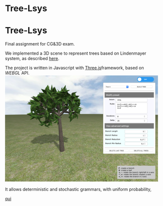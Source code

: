 # Tree-Lsys
# Tree-Lsys
Final assignment for CG&3D exam.

We implemented a 3D scene to represent trees based on Lindenmayer system, as described [here](http://algorithmicbotany.org/papers/abop/abop-ch1.pdf). 

The project is written in Javascript with [Three.js](https://threejs.org/)framework, based on 
*WEBGL* API. 
![](demo/demo.png)

It allows deterministic and stochastic grammars, with uniform probability, 

[qui](https://alessandraalf.github.io/Tree-Lsys)
